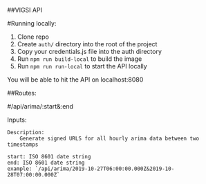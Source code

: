 ##VIGSI API

#Running locally:
1. Clone repo
2. Create `auth/` directory into the root of the project
3. Copy your credentials.js file into the auth directory
4. Run `npm run build-local` to build the image
5. Run `npm run run-local` to start the API locally

You will be able to hit the API on localhost:8080

##Routes:

#/api/arima/:start&:end

Inputs: 

    Description:
        Generate signed URLS for all hourly arima data between two timestamps

    start: ISO 8601 date string
    end: ISO 8601 date string
    example: `/api/arima/2019-10-27T06:00:00.000Z&2019-10-28T07:00:00.000Z`